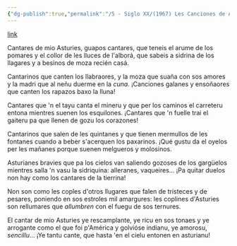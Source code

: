 ```yaml
---
{"dg-publish":true,"permalink":"/5 - Siglo XX/(1967) Les Canciones de Asturies/","tags":["#Siglo_20","central","a1967","escrito","Luis_Aurelio_Álvarez","Buenos_Aires","Gijón","poema"]}
---
```


[link](https://cosescelebres.blogspot.com/2024/08/anu-1967-le-canciones-dasturies-de-luis.html)

Cantares de mio Asturies, guapos cantares,
que teneis el arume de los pomares
y el collor de les lluces de l'alborá,
que sabeis a sidrina de los llagares
y a besinos de moza recién casá.

Cantarinos que canten los llabraores,
y la moza que suaña con sos amores
y la madri que al neñu duerme en la *cuna*.
¡Canciones galanes y ensoñaores
que canten los rapazos baxo la lluna!

Cantares que 'n el tayu canta el mineru
y que per los caminos el carreteru
entona mientres suenen los esquilones.
¡Cantares que 'n fuelle trai el gaiteru
pa que llenen de gozu los corazones!

Cantarinos que salen de les quintanes
y que tienen mermullos de les fontanes
cuando a beber s'acerquen los paxarinos.
¡Qué gustu da el oyelos per les mañanes
porque suenen melgueros y molosinos.

Asturianes bravies que pa los cielos
van saliendo gozoses de los gargüelos
mientres salla 'n vasu la sidriquina:
alleranes, vaqueires... ¡Pa quitar duelos
non hay como los cantares de la tierrina!

Non son como les coples d'otros llugares
que falen de tristeces y de pesares,
poniendo en sos estroles mil amargures:
les coplines d'Asturies son rellumares
que *allumbren* con el fuegu de sos ternures.

El cantar de mio Asturies ye rescamplante,
ye ricu en sos tonaes y ye arrogante
como el que foi p'América y golvióse indianu,
ye amorosu, *sencillu*... ¡Ye tantu cante,
que hasta 'en el cielu entonen en asturianu!